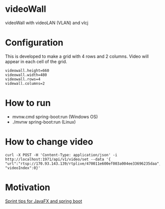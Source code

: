 # videoWall
videoWall with videoLAN (VLAN) and vlcj

# Configuration
This is developed to make a grid with 4 rows and 2 columns. Video will appear in each cell of the grid.

```
videowall.height=660
videowall.width=480
videowall.rows=4
videwall.columns=2
```
 

# How to run
* mvnw.cmd spring-boot:run (Windows OS)
* ./mvnw spring-boot:run (Linux)

# How to change video

```
curl -X POST -H 'Content-Type: application/json' -i http://localhost:1971/api/v1/video/set --data '{ "url":"rtsp://170.93.143.139/rtplive/470011e600ef003a004ee33696235daa",
"videoIndex":0}'
```


# Motivation
[Sprint tips for JavaFX and spring boot](https://spring.io/blog/2019/01/16/spring-tips-javafx)